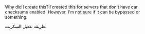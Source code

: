 Why did I create this?
I created this for servers that don't have car checksums enabled. However, I'm not sure if it can be bypassed or something.

طريقة تفعيل السكربت:
